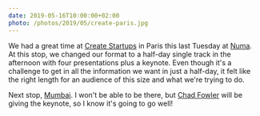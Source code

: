 ```yaml
---
date: 2019-05-16T10:00:00+02:00
photo: /photos/2019/05/create-paris.jpg
---
```


We had a great time at [Create Startups](https://www.createstartups.io/) in Paris this last Tuesday at [Numa](https://www.numa.co/). At this stop, we changed our format to a half-day single track in the afternoon with four presentations plus a keynote. Even though it's a challenge to get in all the information we want in just a half-day, it felt like the right length for an audience of this size and what we're trying to do.

Next stop, [Mumbai](https://www.createstartups.io/mumbai). I won't be able to be there, but [Chad Fowler](https://twitter.com/chadfowler) will be giving the keynote, so I know it's going to go well!
